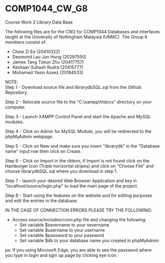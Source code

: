 # COMP1044_CW_G8
Course Work 2 Library Data Base

The following files are for the CW2 for COMP1044 Databases and Interfaces taught at the University of Nottingham Malaysia (UNMC).
The Group 8 members consist of:
- Chew Zi Ee (20410322)
- Desmond Lau Jun Hong (20297550)
- James Tang Tzeun Zhu (20417757)
- Keshaav Suhash Rudra (20415777)
- Mohamed Yasin Azeez (20184533)

NOTE:    
Step 1 - Download source file and librarydbSQL.sql from the Github Repository.

Step 2 - Relocate source file to the "C:\xampp\htdocs" directory on your computer.

Step 3 - Launch XAMPP Control Panel and start the Apache and MySQL modules.

Step 4 - Click on Admin for MySQL Module, you will be redirected to the phpMyAdmin webpage.

Step 5 - Click on New and make sure you insert "librarydb" in the "Database name" input row then click on Create.

Step 6 - Click on Import in the ribbon, if Import is not found click on the Hamburger Icon (Triple horizontal stripes) and click on "Choose File" and choose librarydbSQL.sql where you download in step 1.

Step 7 - launch your desired Web Browser Application and key in "localhost/source/login.php" to load the main page of the project.

Step 8 - Start using the features on the website and for editing purposes and edit the entries in the database.



IN THE CASE OF CONNECTION ERRORS PLEASE TRY THE FOLLOWING:
- Access source/includes/conn.php file and changing the following:
    - Set variable $severname to your severname
    - Set variable $username to your username
    - Set variable $password to your password
    - Set variable $db to your database name you created in phpMyAdmin

ps: If you using Microsoft Edge, you are able to see the password where you type in login and sgin up page by clicking eye icon.
